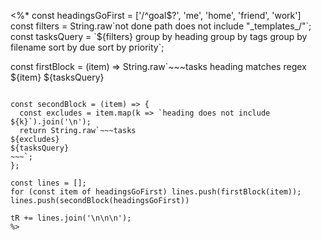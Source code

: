 <%*
const headingsGoFirst = ['/^goal$?', 'me', 'home', 'friend', 'work']
const filters = String.raw`not done
path does not include "_templates_/"`;
const tasksQuery = `${filters}
group by heading
group by tags
group by filename
sort by due
sort by priority`;

const firstBlock = (item) => String.raw`~~~tasks
heading matches regex ${item}
${tasksQuery}
~~~`;

const secondBlock = (item) => {
  const excludes = item.map(k => `heading does not include ${k}`).join('\n');
  return String.raw`~~~tasks
${excludes}
${tasksQuery}
~~~`;
};

const lines = [];
for (const item of headingsGoFirst) lines.push(firstBlock(item));
lines.push(secondBlock(headingsGoFirst))

tR += lines.join('\n\n\n');
%>